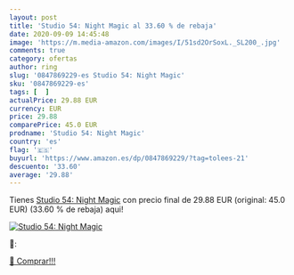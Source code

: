 ```yaml
---
layout: post
title: 'Studio 54: Night Magic al 33.60 % de rebaja'
date: 2020-09-09 14:45:48
image: 'https://m.media-amazon.com/images/I/51sd2OrSoxL._SL200_.jpg'
comments: true
category: ofertas
author: ring
slug: '0847869229-es Studio 54: Night Magic'
sku: '0847869229-es'
tags: [  ]
actualPrice: 29.88 EUR
currency: EUR
price: 29.88
comparePrice: 45.0 EUR
prodname: 'Studio 54: Night Magic'
country: 'es'
flag: '🇪🇸'
buyurl: 'https://www.amazon.es/dp/0847869229/?tag=tolees-21'
descuento: '33.60'
average: '29.88'
---
```


Tienes [Studio 54: Night Magic](https://www.amazon.es/dp/0847869229/?tag=tolees-21) con precio final de  29.88 EUR (original: 45.0 EUR) (33.60 %  de rebaja) aqui!

[![Studio 54: Night Magic](https://m.media-amazon.com/images/I/51sd2OrSoxL._SL200_.jpg)](https://www.amazon.es/dp/0847869229/?tag=tolees-21)

🔎:


[🛒 Comprar!!!](https://www.amazon.es/dp/0847869229/?tag=tolees-21)
